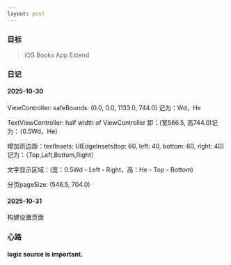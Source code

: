 ```yaml
---
layout: post
---
```


### 目标

> iOS Books App Extend



### 日记

#### 2025-10-30
ViewController: safeBounds: (0.0, 0.0, 1133.0, 744.0) 记为：Wd，He

TextViewController: half width of ViewController 即：(宽566.5, 高744.0)记为：（0.5Wd，He）

增加页边距：textInsets: UIEdgeInsets(top: 60, left: 40, bottom: 60, right: 40)记为：（Top,Left,Bottom,Right）

文字显示区域：(宽：0.5Wd - Left - Right，高：He - Top - Bottom)


分页pageSize: (546.5, 704.0)

#### 2025-10-31
构建设置页面



### 心路

#### logic source is important.

